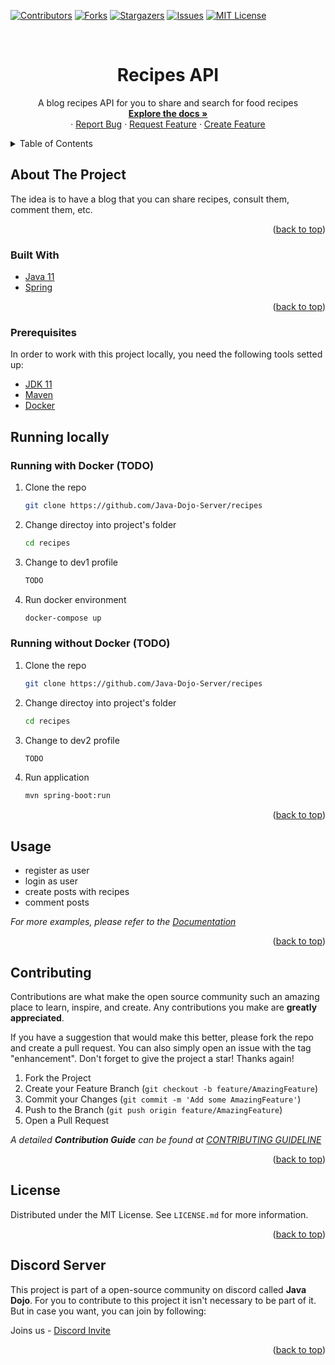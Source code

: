 [![Contributors][contributors-shield]][contributors-url]
[![Forks][forks-shield]][forks-url]
[![Stargazers][stars-shield]][stars-url]
[![Issues][issues-shield]][issues-url]
[![MIT License][license-shield]][license-url]



<!-- PROJECT LOGO -->
<br />
<div align="center">
<h1 id="top" align="center">Recipes API</h1>

  <p align="center">
    A blog recipes API for you to share and search for food recipes
    <br />
    <a href="https://github.com/Java-Dojo-Server/recipes/wiki"><strong>Explore the docs »</strong></a>
    <br />
    ·
    <a href="https://github.com/Java-Dojo-Server/recipes/issues/new/choose">Report Bug</a>
    ·
    <a href="https://github.com/Java-Dojo-Server/recipes/issues/new/choose">Request Feature</a>
    ·
    <a href="https://github.com/Java-Dojo-Server/recipes/issues/new/choose">Create Feature</a>
  </p>
</div>

<!-- TABLE OF CONTENTS -->
<details>
  <summary>Table of Contents</summary>
  <ol>
    <li>
      <a href="#about-the-project">About The Project</a>
      <ul>
        <li><a href="#built-with">Built With</a></li>
      </ul>
    </li>
    <li>
      <a href="#getting-started">Getting Started</a>
      <ul>
        <li><a href="#getting-started">Prerequisites</a></li>
        <li><a href="#installation">Running locally</a></li>
      </ul>
    </li>
    <li><a href="#usage">Usage</a></li>
    <li><a href="#contributing">Contributing</a></li>
    <li><a href="#license">License</a></li>
    <li><a href="#contact">Discord Server</a></li>
  </ol>
</details>



<!-- ABOUT THE PROJECT -->
## About The Project

<div id="about-the-project">The idea is to have a blog that you can share recipes, consult them, comment them, etc.</div>

<p align="right">(<a href="#top">back to top</a>)</p>

### Built With

<div id="built-with"></div>

* [Java 11](https://www.java.com/pt-BR/)
* [Spring](https://spring.io/)

<p align="right">(<a href="#top">back to top</a>)</p>

<!-- GETTING STARTED -->

### Prerequisites

<div id="getting-started">In order to work with this project locally, you need the following tools setted up:</div>

* [JDK 11](https://www.oracle.com/java/technologies/downloads/)
* [Maven](https://maven.apache.org/install.html)
* [Docker](https://docs.docker.com/get-docker/)

## Running locally

<div id="installation"></div>

### Running with Docker (TODO)

1. Clone the repo
   ```sh
   git clone https://github.com/Java-Dojo-Server/recipes
   ```
2. Change directoy into project's folder
   ```sh
   cd recipes
   ```
3. Change to dev1 profile
   ```sh
   TODO
   ```
4. Run docker environment
   ```sh
   docker-compose up
   ```
   
### Running without Docker (TODO)

1. Clone the repo
   ```sh
   git clone https://github.com/Java-Dojo-Server/recipes
   ```
2. Change directoy into project's folder
   ```sh
   cd recipes
   ```
3. Change to dev2 profile
   ```sh
   TODO
   ```
3. Run application
   ```sh
   mvn spring-boot:run
   ```

<p align="right">(<a href="#top">back to top</a>)</p>

<!-- USAGE EXAMPLES -->
## Usage

<div id="usage"></div>

- register as user
- login as user
- create posts with recipes
- comment posts

_For more examples, please refer to the [Documentation](https://github.com/Java-Dojo-Server/recipes/wiki)_

<p align="right">(<a href="#top">back to top</a>)</p>

<!-- CONTRIBUTING -->
<div id="contributing"></div>

## Contributing

Contributions are what make the open source community such an amazing place to learn, inspire, and create. Any contributions you make are **greatly appreciated**.

If you have a suggestion that would make this better, please fork the repo and create a pull request. You can also simply open an issue with the tag "enhancement".
Don't forget to give the project a star! Thanks again!

1. Fork the Project
2. Create your Feature Branch (`git checkout -b feature/AmazingFeature`)
3. Commit your Changes (`git commit -m 'Add some AmazingFeature'`)
4. Push to the Branch (`git push origin feature/AmazingFeature`)
5. Open a Pull Request

_A detailed <strong>Contribution Guide</strong> can be found at [CONTRIBUTING GUIDELINE](https://github.com/Java-Dojo-Server/recipes/blob/master/.github/CONTRIBUTING.md)_

<p align="right">(<a href="#top">back to top</a>)</p>

<!-- LICENSE -->

<div id="license"></div>

## License

Distributed under the MIT License. See `LICENSE.md` for more information.

<p align="right">(<a href="#top">back to top</a>)</p>

<!-- COMMUNITY -->

<div id="contact"></div>

## Discord Server

This project is part of a open-source community on discord called <strong>Java Dojo</strong>. For you to contribute to this project it isn't necessary to be part of it.
But in case you want, you can join by following:

Joins us - [Discord Invite](https://discord.gg/7Ww5QfqD)

<p align="right">(<a href="#top">back to top</a>)</p>


<!-- MARKDOWN LINKS & IMAGES -->
<!-- https://www.markdownguide.org/basic-syntax/#reference-style-links -->
[contributors-shield]: https://img.shields.io/github/contributors/othneildrew/Best-README-Template.svg?style=for-the-badge
[contributors-url]: https://github.com/Java-Dojo-Server/recipes/graphs/contributors
[forks-shield]: https://img.shields.io/github/forks/othneildrew/Best-README-Template.svg?style=for-the-badge
[forks-url]: https://github.com/Java-Dojo-Server/recipes/network/members
[stars-shield]: https://img.shields.io/github/stars/othneildrew/Best-README-Template.svg?style=for-the-badge
[stars-url]: https://github.com/Java-Dojo-Server/recipes/stargazers
[issues-shield]: https://img.shields.io/github/issues/othneildrew/Best-README-Template.svg?style=for-the-badge
[issues-url]: https://github.com/Java-Dojo-Server/recipes/issues
[license-shield]: https://img.shields.io/github/license/othneildrew/Best-README-Template.svg?style=for-the-badge
[license-url]: https://github.com/Java-Dojo-Server/recipes/blob/master/LICENSE.md
